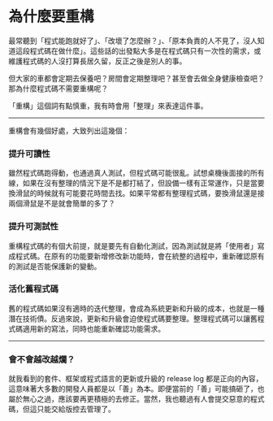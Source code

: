 # 為什麼要重構

最常聽到「程式能跑就好了」、「改壞了怎麼辦？」、「原本負責的人不見了，沒人知道這段程式碼在做什麼」。這些話的出發點大多是在程式碼只有一次性的需求，或維護程式碼的人沒打算長居久留，反正之後是別人的事。

但大家的車都會定期去保養吧？房間會定期整理吧？甚至會去做全身健康檢查吧？那為什麼程式碼不需要重構呢？

「重構」這個詞有點慎重，我有時會用「整理」來表達這件事。

***

重構會有幾個好處，大致列出這幾個：

### 提升可讀性

雖然程式碼跑得動，也通過真人測試，但程式碼可能很亂。試想桌機後面接的所有線，如果在沒有整理的情況下是不是都打結了，但設備一樣有正常運作，只是當要換滑鼠的時候就有可能要花時間去找。如果平常都有整理程式碼，要換滑鼠還是接兩個滑鼠是不是就會簡單的多了？

### 提升可測試性

重構程式碼的有個大前提，就是要先有自動化測試，因為測試就是將「使用者」寫成程式碼。在原有的功能要新增修改新功能時，會在統整的過程中，重新確認原有的測試是否能保護新的變動。

### 活化舊程式碼

舊的程式碼如果沒有適時的迭代整理，會成為系統更新和升級的成本，也就是一種潛在技術債。反過來說，更新和升級會迫使程式碼要整理。整理程式碼可以讓舊程式碼適用新的寫法，同時也能重新確認功能需求。

***

### 會不會越改越爛？

就我看到的套件、框架或程式語言的更新或升級的 release log 都是正向的內容，這意味著大多數的開發人員都是以「善」為本。即便當前的「善」可能搞砸了，也屬於無心之過，應該要再更積極的去修正。當然，我也聽過有人會提交惡意的程式碼，但這只能交給版控去管理了。
